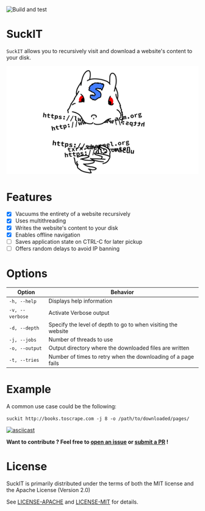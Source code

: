 ![Build and test](https://github.com/Skallwar/suckit/workflows/Build%20and%20test/badge.svg)

# SuckIT

`SuckIT` allows you to recursively visit and download a website's content to
your disk.

![SuckIT Logo](suckit_logo.png)

# Features

* [x] Vacuums the entirety of a website recursively
* [x] Uses multithreading
* [x] Writes the website's content to your disk
* [x] Enables offline navigation
* [ ] Saves application state on CTRL-C for later pickup
* [ ] Offers random delays to avoid IP banning

# Options

|Option|Behavior|
|---|---|
|`-h, --help`|Displays help information|
|`-v, --verbose`|Activate Verbose output|
|`-d, --depth`|Specify the level of depth to go to when visiting the website|
|`-j, --jobs`|Number of threads to use|
|`-o, --output`|Output directory where the downloaded files are written|
|`-t, --tries`|Number of times to retry when the downloading of a page fails|

# Example

A common use case could be the following:

`suckit http://books.toscrape.com -j 8 -o /path/to/downloaded/pages/`

[![asciicast](https://asciinema.org/a/17XpBXaZhpIX41w7nRF6i3M9y.svg)](https://asciinema.org/a/17XpBXaZhpIX41w7nRF6i3M9y)

__Want to contribute ? Feel free to
[open an issue](https://github.com/Skallwar/suckit/issues/new) or
[submit a PR](https://github.com/Skallwar/suckit/compare) !__

# License

SuckIT is primarily distributed under the terms of both the MIT license
and the Apache License (Version 2.0)

See [LICENSE-APACHE](LICENSE-APACHE) and [LICENSE-MIT](LICENSE-MIT) for details.
